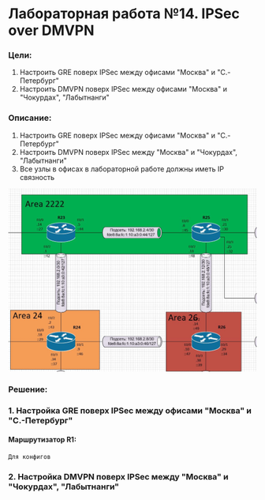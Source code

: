 # Лабораторная работа №14. IPSec over DMVPN
### Цели:
1. Настроить GRE поверх IPSec между офисами "Москва" и "С.-Петербург"
2. Настроить DMVPN поверх IPSec между офисами "Москва" и "Чокурдах", "Лабытнанги"

### Описание:
1. Настроить GRE поверх IPSec между офисами "Москва" и "С.-Петербург"
2. Настроить DMVPN поверх IPSec между "Москва" и "Чокурдах", "Лабытнанги"
3. Все узлы в офисах в лабораторной работе должны иметь IP связность

![alt-текст](https://github.com/MaratHakimyanov/otus-networks/blob/main/labs/Lab7/Lab7_Topology.JPG)

### Решение:
### 1. Настройка GRE поверх IPSec между офисами "Москва" и "С.-Петербург"

#### Маршрутизатор R1:
```
Для конфигов
```

### 2. Настройка DMVPN поверх IPSec между "Москва" и "Чокурдах", "Лабытнанги"



